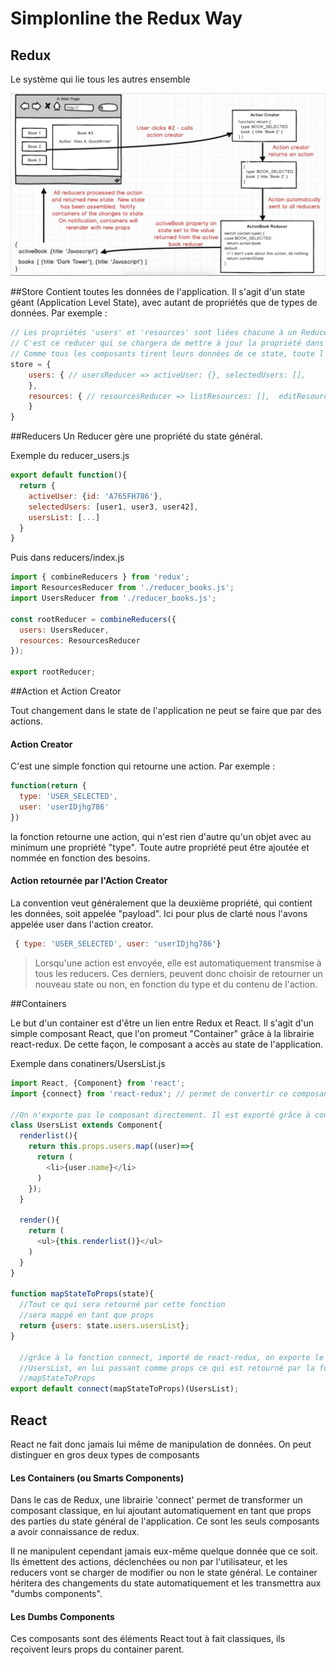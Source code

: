 # Simplonline the Redux Way

## Redux
Le système qui lie tous les autres ensemble

![Alt text](./redux-schema.png)

##Store
Contient toutes les données de l'application. Il s'agit d'un state géant (Application Level State), avec autant de propriétés que de types de données.  Par exemple :
```javascript
// Les propriétés 'users' et 'resources' sont liées chacune à un Reducer.
// C'est ce reducer qui se chargera de mettre à jour la propriété dans le state général.
// Comme tous les composants tirent leurs données de ce state, toute l'application est automatiquement mise à jour.
store = {
	users: { // usersReducer => activeUser: {},	selectedUsers: [],
	},
	resources: { // resourcesReducer => listResources: [],	editResource: {}, viewResource: {}
	}
}
```

##Reducers
Un Reducer gère une propriété du state général.

Exemple du reducer_users.js
```javascript
export default function(){
  return {
    activeUser: {id: 'A765FH786'},
    selectedUsers: [user1, user3, user42],
    usersList: [...]
  }
}
```
Puis dans reducers/index.js

```javascript
import { combineReducers } from 'redux';
import ResourcesReducer from './reducer_books.js';
import UsersReducer from './reducer_books.js';

const rootReducer = combineReducers({
  users: UsersReducer,
  resources: ResourcesReducer
});

export rootReducer;
```


##Action et Action Creator

Tout changement dans le state de l'application ne peut se faire que par des actions.

#### Action Creator

C'est une simple fonction qui retourne une action. Par exemple :

```javascript
function(return {
  type: 'USER_SELECTED',
  user: 'userIDjhg786'
})
```
la fonction retourne une action, qui n'est rien d'autre qu'un objet avec au minimum une propriété "type".
Toute autre propriété peut être ajoutée et nommée en fonction des besoins.

#### Action retournée par l'Action Creator

La convention veut généralement que la deuxième propriété, qui contient les données, soit appelée "payload". Ici pour plus de clarté nous l'avons appelée user dans l'action creator.
```javascript
 { type: 'USER_SELECTED', user: 'userIDjhg786'}
```

> Lorsqu'une action est envoyée, elle est automatiquement transmise à tous les reducers. Ces derniers, peuvent donc choisir de retourner un nouveau state ou non, en fonction du type et du contenu de l'action.

##Containers

Le but d'un container est d'être un lien entre Redux et React. Il s'agit d'un simple composant React, que l'on promeut "Container" grâce à la librairie react-redux. De cette façon, le composant a accès au state de l'application.

Exemple dans conatiners/UsersList.js
```javascript
import React, {Component} from 'react';
import {connect} from 'react-redux'; // permet de convertir ce composant en container

//On n'exporte pas le composant directement. Il est exporté grâce à connect en bas de page
class UsersList extends Component{
  renderlist(){
    return this.props.users.map((user)=>{
      return (
        <li>{user.name}</li>
      )
    });
  }

  render(){
    return (
      <ul>{this.renderlist()}</ul>
    )
  }
}

function mapStateToProps(state){
  //Tout ce qui sera retourné par cette fonction
  //sera mappé en tant que props
  return {users: state.users.usersList};
}

  //grâce à la fonction connect, importé de react-redux, on exporte le composant
  //UsersList, en lui passant comme props ce qui est retourné par la fonction
  //mapStateToProps
export default connect(mapStateToProps)(UsersList);

```

## React
React ne fait donc jamais lui même de manipulation de données. On peut distinguer en gros deux types de composants

#### Les Containers (ou Smarts Components)

Dans le cas de Redux, une librairie 'connect' permet de transformer un composant classique, en lui ajoutant automatiquement en tant que props des parties du state général de l'application. Ce sont les seuls composants a avoir connaissance de redux.

Il ne manipulent cependant jamais eux-même quelque donnée que ce soit. Ils émettent des actions, déclenchées ou non par l'utilisateur, et les reducers vont se charger de modifier ou non le state général. Le container héritera des changements du state automatiquement et les transmettra aux "dumbs components".

#### Les Dumbs Components

Ces composants sont des éléments React tout à fait classiques, ils reçoivent leurs props du container parent.
